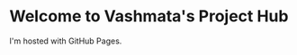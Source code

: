<!DOCTYPE html>
<html>
<body>
<h1>Welcome to Vashmata's Project Hub</h1>
<p>I'm hosted with GitHub Pages.</p>
</body>
</html>